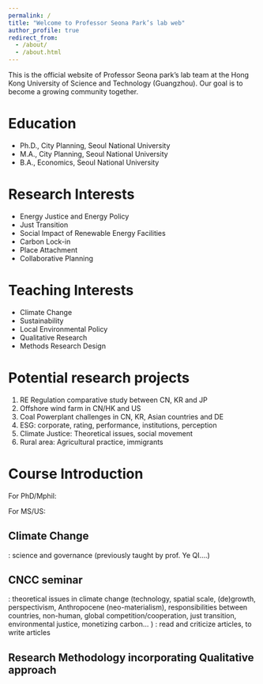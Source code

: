 ```yaml
---
permalink: /
title: "Welcome to Professor Seona Park’s lab web"
author_profile: true
redirect_from: 
  - /about/
  - /about.html
---
```


This is the official website of Professor Seona park’s lab team at the Hong Kong University of Science and Technology (Guangzhou).
Our goal is to become a growing community together.

Education
======
- Ph.D., City Planning, Seoul National University
- M.A., City Planning, Seoul National University
- B.A., Economics, Seoul National University

Research Interests
======
- Energy Justice and Energy Policy
- Just Transition
- Social Impact of Renewable Energy Facilities
- Carbon Lock-in
- Place Attachment
- Collaborative Planning

Teaching Interests
======
- Climate Change
- Sustainability
- Local Environmental Policy
- Qualitative Research 
- Methods Research Design

Potential research projects
======
1. RE Regulation comparative study between CN, KR and JP
2. Offshore wind farm in CN/HK and US
3. Coal Powerplant challenges in CN, KR, Asian countries and DE
4. ESG: corporate, rating, performance, institutions, perception
5. Climate Justice: Theoretical issues, social movement
6. Rural area: Agricultural practice, immigrants

Course Introduction
======
For PhD/Mphil:

For MS/US:

Climate Change
------
: science and governance (previously taught by prof. Ye QI….)

CNCC seminar
------
: theoretical issues in climate change (technology, spatial scale, (de)growth, perspectivism, Anthropocene (neo-materialism), responsibilities between countries, non-human, global competition/cooperation, just transition, environmental justice, monetizing carbon… )
: read and criticize articles, to write articles

Research Methodology incorporating Qualitative approach
------






